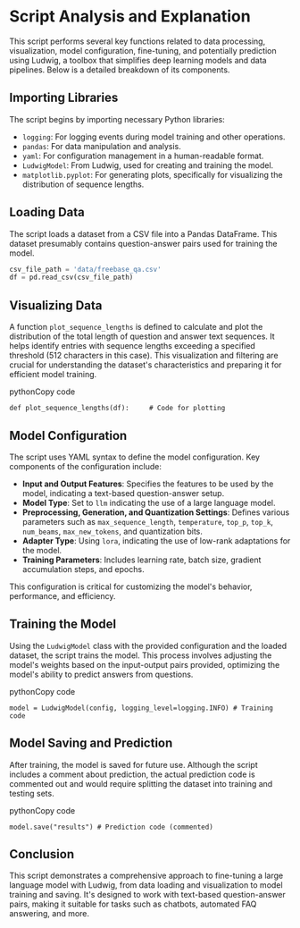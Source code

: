 # Script Analysis and Explanation

This script performs several key functions related to data processing, visualization, model configuration, fine-tuning, and potentially prediction using Ludwig, a toolbox that simplifies deep learning models and data pipelines. Below is a detailed breakdown of its components.

## Importing Libraries

The script begins by importing necessary Python libraries:

- `logging`: For logging events during model training and other operations.
- `pandas`: For data manipulation and analysis.
- `yaml`: For configuration management in a human-readable format.
- `LudwigModel`: From Ludwig, used for creating and training the model.
- `matplotlib.pyplot`: For generating plots, specifically for visualizing the distribution of sequence lengths.

## Loading Data

The script loads a dataset from a CSV file into a Pandas DataFrame. This dataset presumably contains question-answer pairs used for training the model.

```python
csv_file_path = 'data/freebase_qa.csv'
df = pd.read_csv(csv_file_path)
```

## Visualizing Data

A function `plot_sequence_lengths` is defined to calculate and plot the distribution of the total length of question and answer text sequences. It helps identify entries with sequence lengths exceeding a specified threshold (512 characters in this case). This visualization and filtering are crucial for understanding the dataset's characteristics and preparing it for efficient model training.

pythonCopy code

`def plot_sequence_lengths(df):     # Code for plotting`

## Model Configuration

The script uses YAML syntax to define the model configuration. Key components of the configuration include:

- **Input and Output Features**: Specifies the features to be used by the model, indicating a text-based question-answer setup.
- **Model Type**: Set to `llm` indicating the use of a large language model.
- **Preprocessing, Generation, and Quantization Settings**: Defines various parameters such as `max_sequence_length`, `temperature`, `top_p`, `top_k`, `num_beams`, `max_new_tokens`, and quantization bits.
- **Adapter Type**: Using `lora`, indicating the use of low-rank adaptations for the model.
- **Training Parameters**: Includes learning rate, batch size, gradient accumulation steps, and epochs.

This configuration is critical for customizing the model's behavior, performance, and efficiency.

## Training the Model

Using the `LudwigModel` class with the provided configuration and the loaded dataset, the script trains the model. This process involves adjusting the model's weights based on the input-output pairs provided, optimizing the model's ability to predict answers from questions.

pythonCopy code

`model = LudwigModel(config, logging_level=logging.INFO) # Training code`

## Model Saving and Prediction

After training, the model is saved for future use. Although the script includes a comment about prediction, the actual prediction code is commented out and would require splitting the dataset into training and testing sets.

pythonCopy code

`model.save("results") # Prediction code (commented)`

## Conclusion

This script demonstrates a comprehensive approach to fine-tuning a large language model with Ludwig, from data loading and visualization to model training and saving. It's designed to work with text-based question-answer pairs, making it suitable for tasks such as chatbots, automated FAQ answering, and more.
